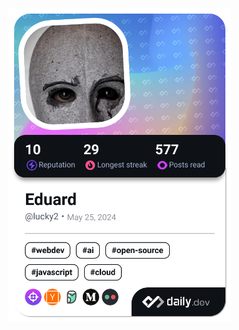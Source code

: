 <a href="https://app.daily.dev/lucky2"><img src="./devcard.png" width="356" alt="Daily Dev Card"/></a>
